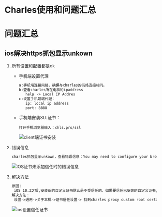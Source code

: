 # Charles使用和问题汇总

# 问题汇总

## ios解决https抓包显示unkown

1. 所有设置和配置都是ok

   * 手机端设置代理

     ```markdown
     a:手机端连接网络，确保与charles的网络连接相同。
     b:查看charles所在电脑的ipaddress
     	help -> Local IP Addres
     c:设置手机端端代理：
     	ip: local ip address
     	port: 8888
     ```

   * 手机端安装SLL证书：

     ```mark
     打开手机浏览器输入：chls.pro/ssl
     ```

     ![client端证书安装](E:\git_save_study\study_info_summary\charles\capture_screen\client端证书安装.png)

2. 错误信息

   ```markdown
   charles抓包显示unkown，查看错误信息：You may need to configure your browser or application to trust the Charles Root Certificate. See SSL Proxying in the Help menu.
   ```

   ![IOS证书未添加信任时的错误信息](E:\git_save_study\study_info_summary\charles\capture_screen\IOS证书未添加信任时的错误信息.png)

3. 解决方法

   ```markdown
   原因：
   	iOS 10.3之后,安装新的自定义证书默认是不受信任的。如果要信任已安装的自定义证书,需要手动打开开关以信任证书。
   解决方法：
   	设置->通用->关于本机->证书信任设置-> 找到charles proxy custom root certificate然后信任该证书即可
   ```

   ![ios设置信任证书](E:\git_save_study\study_info_summary\charles\capture_screen\ios设置信任证书.png)

